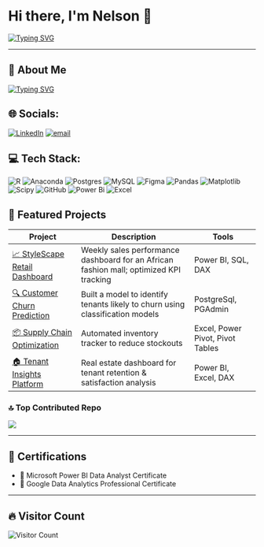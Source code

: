 


# Hi there, I'm Nelson 👋

[![Typing SVG](https://readme-typing-svg.demolab.com?font=Fira+Code&duration=5000&pause=1000&multiline=true&repeat=false&width=600&lines=%F0%9F%93%8A+Data+Analyst+%7C+%F0%9F%92%A1+Power+BI+Developer+)](https://git.io/typing-svg)

---

## 🚀 About Me

[![Typing SVG](https://readme-typing-svg.demolab.com?font=Fira+Code&size=14&duration=2000&pause=1000&color=F9FFFAFF&multiline=true&repeat=false&width=800&height=80&lines=%F0%9F%93%9D+Analytical+storyteller+passionate+about+turning+raw+data+into+impactful+business+insights.;%F0%9F%93%8A+Experienced+in+creating+compelling+dashboards+and+automating+reporting+pipelines.;%F0%9F%8E%AF+Currently+exploring%3A+Time+Intelligence+DAX+%26+Predictive+Modeling+with+Python)](https://git.io/typing-svg)

## 🌐 Socials:
[![LinkedIn](https://img.shields.io/badge/LinkedIn-%230077B5.svg?logo=linkedin&logoColor=white)](https://linkedin.com/in/linkedin/in/nelson-neba) [![email](https://img.shields.io/badge/Email-D14836?logo=gmail&logoColor=white)](mailto:nelson.mforbi@gmail.com) 

## 💻 Tech Stack:
![R](https://img.shields.io/badge/r-%23276DC3.svg?style=for-the-badge&logo=r&logoColor=white) ![Anaconda](https://img.shields.io/badge/Anaconda-%2344A833.svg?style=for-the-badge&logo=anaconda&logoColor=white) ![Postgres](https://img.shields.io/badge/postgres-%23316192.svg?style=for-the-badge&logo=postgresql&logoColor=white) ![MySQL](https://img.shields.io/badge/mysql-4479A1.svg?style=for-the-badge&logo=mysql&logoColor=white) ![Figma](https://img.shields.io/badge/figma-%23F24E1E.svg?style=for-the-badge&logo=figma&logoColor=white) ![Pandas](https://img.shields.io/badge/pandas-%23150458.svg?style=for-the-badge&logo=pandas&logoColor=white) ![Matplotlib](https://img.shields.io/badge/Matplotlib-%23ffffff.svg?style=for-the-badge&logo=Matplotlib&logoColor=black) ![Scipy](https://img.shields.io/badge/SciPy-%230C55A5.svg?style=for-the-badge&logo=scipy&logoColor=%white) ![GitHub](https://img.shields.io/badge/github-%23121011.svg?style=for-the-badge&logo=github&logoColor=white) ![Power Bi](https://img.shields.io/badge/power_bi-F2C811?style=for-the-badge&logo=powerbi&logoColor=black) ![Excel](https://img.shields.io/badge/Excel-%23026AA7.svg?style=for-the-badge&logo=Trello&logoColor=white)


## 🌟 Featured Projects

| Project | Description | Tools |
|--------|-------------|-------|
| [📈 StyleScape Retail Dashboard](https://github.com/NelsonNeba/Performance-Dashboard-for-StyleScape-Fashion-Mall) | Weekly sales performance dashboard for an African fashion mall; optimized KPI tracking | Power BI, SQL, DAX |
| [🔍 Customer Churn Prediction](#) | Built a model to identify tenants likely to churn using classification models | PostgreSql, PGAdmin |
| [📦 Supply Chain Optimization](https://github.com/NelsonNeba/Supply-Chain-Optimization) | Automated inventory tracker to reduce stockouts | Excel, Power Pivot, Pivot Tables |
| [🏠 Tenant Insights Platform](https://github.com/NelsonNeba/Tenant-Retention-Optimization-HomeVibe-Properties) | Real estate dashboard for tenant retention & satisfaction analysis | Power BI, Excel, DAX |

### 🔝 Top Contributed Repo
![](https://github-contributor-stats.vercel.app/api?username=nelsonneba&limit=5&theme=dark&combine_all_yearly_contributions=true)


---

## 🏅 Certifications

- 📜 Microsoft Power BI Data Analyst Certificate
- 📜 Google Data Analytics Professional Certificate



---

## 🔥 Visitor Count

![Visitor Count](https://visitor-badge.laobi.icu/badge?page_id=nelsonneba.nelsonneba)



